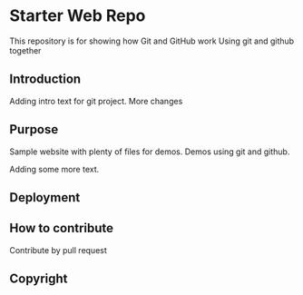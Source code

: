 # Starter Web Repo

This repository is for showing how Git and GitHub work
Using git and github together

## Introduction

Adding intro text for git project. More changes


## Purpose

Sample website with plenty of files for demos. Demos using git and github.

Adding some more text.

## Deployment


## How to contribute

Contribute by pull request

## Copyright